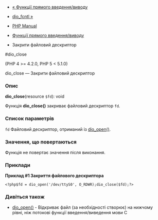 - [« Функції прямого введення/виводу](ref.dio.md)
- [dio_fcntl »](function.dio-fcntl.md)

- [PHP Manual](index.md)
- [Функції прямого введення/виводу](ref.dio.md)
- Закрити файловий дескриптор

#dio_close

(PHP 4 \>= 4.2.0, PHP 5 \< 5.1.0)

dio_close — Закрити файловий дескриптор

### Опис

**dio_close**(resource `$fd`): void

Функція **dio_close()** закриває файловий дескриптор `fd`.

### Список параметрів

`fd`
Файловий дескриптор, отриманий із [dio_open()](function.dio-open.md).

### Значення, що повертаються

Функція не повертає значення після виконання.

### Приклади

**Приклад #1 Закриття файлового дескриптора**

` <?php$fd = dio_open('/dev/ttyS0', O_RDWR);dio_close($fd);?> `

### Дивіться також

- [dio_open()](function.dio-open.md) - Відкриває файл (за
необхідності створює) на нижчому рівні, ніж потокові
функції введення/виведення мови C
